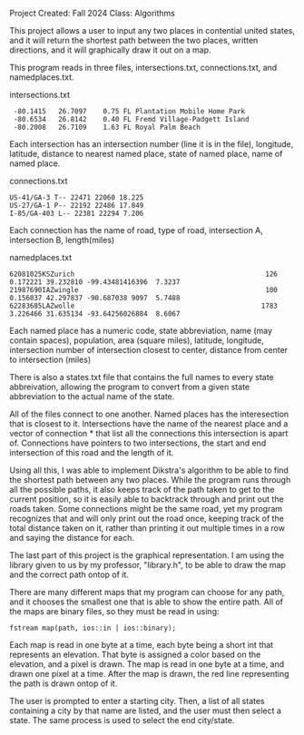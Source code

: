 Project Created: Fall 2024
Class: Algorithms 

This project allows a user to input any two places in contential united states, and it will return the shortest path between the two places, written directions, and it will graphically draw it out on a map. 


This program reads in three files, intersections.txt, connections.txt, and namedplaces.txt. 


intersections.txt
```
 -80.1415   26.7097    0.75 FL Plantation Mobile Home Park  
 -80.6534   26.8142    0.40 FL Fremd Village-Padgett Island  
 -80.2008   26.7109    1.63 FL Royal Palm Beach  
```

Each intersection has an intersection number (line it is in the file), longitude, latitude, distance to nearest named place, state of named place, name of named place. 


connections.txt
```
US-41/GA-3 T-- 22471 22060 18.225   
US-27/GA-1 P-- 22192 22486 17.849  
I-85/GA-403 L-- 22381 22294 7.206  
```

Each connection has the name of road, type of road, intersection A, intersection B, length(miles)


namedplaces.txt
```
62081025KSZurich                                               126      0.172221 39.232810 -99.43481416396  7.3237  
21987690IAZwingle                                              100      0.156037 42.297837 -90.687038 9097  5.7488  
62283685LAZwolle                                              1783      3.226466 31.635134 -93.64256026884  8.6067  
```

Each named place has a numeric code, state abbreviation, name (may contain spaces), population, area (square miles), latitude, longitude, intersection number of intersection closest to center, distance from center to intersection (miles)


There is also a states.txt file that contains the full names to every state abbreivation, allowing the program to convert from a given state abbreviation to the actual name of the state. 


All of the files connect to one another. Named places has the interesection that is closest to it. Intersections have the name of the nearest place and a vector of connection * that list all the connections this intersection is apart of. Connections have pointers to two intersections, the start and end intersection of this road and the length of it. 

Using all this, I was able to implement Dikstra's algorithm to be able to find the shortest path between any two places. While the program runs through all the possible paths, it also keeps track of the path taken to get to the current position, so it is easily able to backtrack through and print out the roads taken. Some connections might be the same road, yet my program recognizes that and will only print out the road once, keeping track of the total distance taken on it, rather than printing it out multiple times in a row and saying the distance for each. 

The last part of this project is the graphical representation. I am using the library given to us by my professor, "library.h", to be able to draw the map and the correct path ontop of it. 

There are many different maps that my program can choose for any path, and it chooses the smallest one that is able to show the entire path. All of the maps are binary files, so they must be read in using:

```
fstream map(path, ios::in | ios::binary);
```

Each map is read in one byte at a time, each byte being a short int that represents an elevation. That byte is assigned a color based on the elevation, and a pixel is drawn. The map is read in one byte at a time, and drawn one pixel at a time. After the map is drawn, the red line representing the path is drawn ontop of it.

The user is prompted to enter a starting city. Then, a list of all states containing a city by that name are listed, and the user must then select a state. The same process is used to select the end city/state.

